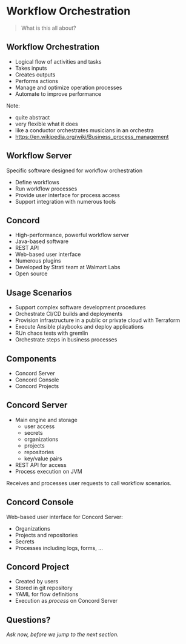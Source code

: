 # Workflow Orchestration

> What is this all about?

<!--- vertical -->

## Workflow Orchestration

- Logical flow of activities and tasks
- Takes inputs
- Creates outputs
- Performs actions
- Manage and optimize operation processes
- Automate to improve performance

Note:
- quite abstract
- very flexible what it does
- like a conductor orchestrates musicians in an orchestra
- https://en.wikipedia.org/wiki/Business_process_management

<!--- vertical -->

## Workflow Server

Specific software designed for workflow orchestration

- Define workflows
- Run workflow processes
- Provide user interface for process access
- Support integration with numerous tools

<!--- vertical -->

## Concord

- High-performance, powerful workflow server
- Java-based software
- REST API
- Web-based user interface
- Numerous plugins
- Developed by Strati team at Walmart Labs
- Open source

<!--- vertical -->

## Usage Scenarios

- Support complex software development procedures
- Orchestrate CI/CD builds and deployments
- Provision infrastructure in a public or private cloud with Terraform
- Execute Ansible playbooks and deploy applications
- RUn chaos tests with gremlin
- Orchestrate steps in business processes

<!--- vertical -->

## Components

- Concord Server
- Concord Console
- Concord Projects

<!--- vertical -->

## Concord Server

- Main engine and storage
  - user access
  - secrets
  - organizations
  - projects
  - repositories
  - key/value pairs
- REST API for access
- Process execution on JVM

Receives and processes user requests to call workflow scenarios.

<!--- vertical -->

## Concord Console

Web-based user interface for Concord Server:

- Organizations
- Projects and repositories
- Secrets
- Processes including logs, forms, ...

<!--- vertical -->

## Concord Project

- Created by users
- Stored in git repository
- YAML for flow definitions
- Execution as _process_ on Concord Server

<!--- vertical -->

## Questions?

<em class="yellow">Ask now, before we jump to the next section.</em>

